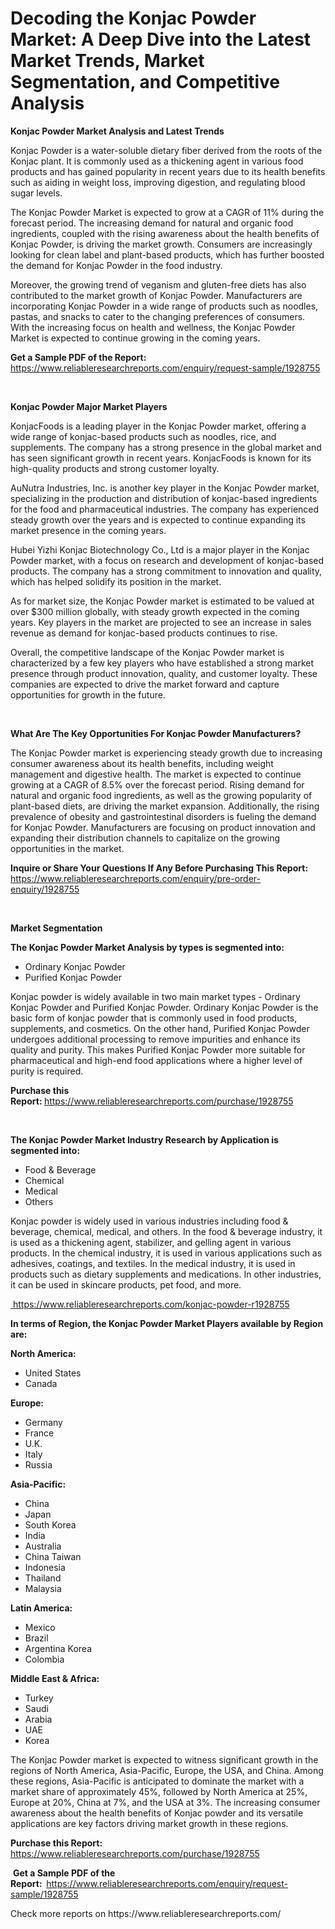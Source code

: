 <p><h1>Decoding the Konjac Powder Market: A Deep Dive into the Latest Market Trends, Market Segmentation, and Competitive Analysis</h1></p><p><strong>Konjac Powder Market Analysis and Latest Trends</strong></p>
<p><p>Konjac Powder is a water-soluble dietary fiber derived from the roots of the Konjac plant. It is commonly used as a thickening agent in various food products and has gained popularity in recent years due to its health benefits such as aiding in weight loss, improving digestion, and regulating blood sugar levels.</p><p>The Konjac Powder Market is expected to grow at a CAGR of 11% during the forecast period. The increasing demand for natural and organic food ingredients, coupled with the rising awareness about the health benefits of Konjac Powder, is driving the market growth. Consumers are increasingly looking for clean label and plant-based products, which has further boosted the demand for Konjac Powder in the food industry.</p><p>Moreover, the growing trend of veganism and gluten-free diets has also contributed to the market growth of Konjac Powder. Manufacturers are incorporating Konjac Powder in a wide range of products such as noodles, pastas, and snacks to cater to the changing preferences of consumers. With the increasing focus on health and wellness, the Konjac Powder Market is expected to continue growing in the coming years.</p></p>
<p><strong>Get a Sample PDF of the Report:&nbsp;</strong> <a href="https://www.reliableresearchreports.com/enquiry/request-sample/1928755">https://www.reliableresearchreports.com/enquiry/request-sample/1928755</a></p>
<p>&nbsp;</p>
<p><strong>Konjac Powder Major Market Players</strong></p>
<p><p>KonjacFoods is a leading player in the Konjac Powder market, offering a wide range of konjac-based products such as noodles, rice, and supplements. The company has a strong presence in the global market and has seen significant growth in recent years. KonjacFoods is known for its high-quality products and strong customer loyalty.</p><p>AuNutra Industries, Inc. is another key player in the Konjac Powder market, specializing in the production and distribution of konjac-based ingredients for the food and pharmaceutical industries. The company has experienced steady growth over the years and is expected to continue expanding its market presence in the coming years.</p><p>Hubei Yizhi Konjac Biotechnology Co., Ltd is a major player in the Konjac Powder market, with a focus on research and development of konjac-based products. The company has a strong commitment to innovation and quality, which has helped solidify its position in the market.</p><p>As for market size, the Konjac Powder market is estimated to be valued at over $300 million globally, with steady growth expected in the coming years. Key players in the market are projected to see an increase in sales revenue as demand for konjac-based products continues to rise.</p><p>Overall, the competitive landscape of the Konjac Powder market is characterized by a few key players who have established a strong market presence through product innovation, quality, and customer loyalty. These companies are expected to drive the market forward and capture opportunities for growth in the future.</p></p>
<p>&nbsp;</p>
<p><strong>What Are The Key Opportunities For Konjac Powder Manufacturers?</strong></p>
<p><p>The Konjac Powder market is experiencing steady growth due to increasing consumer awareness about its health benefits, including weight management and digestive health. The market is expected to continue growing at a CAGR of 8.5% over the forecast period. Rising demand for natural and organic food ingredients, as well as the growing popularity of plant-based diets, are driving the market expansion. Additionally, the rising prevalence of obesity and gastrointestinal disorders is fueling the demand for Konjac Powder. Manufacturers are focusing on product innovation and expanding their distribution channels to capitalize on the growing opportunities in the market.</p></p>
<p><strong>Inquire or Share Your Questions If Any Before Purchasing This Report:</strong> <a href="https://www.reliableresearchreports.com/enquiry/pre-order-enquiry/1928755">https://www.reliableresearchreports.com/enquiry/pre-order-enquiry/1928755</a></p>
<p>&nbsp;</p>
<p><strong>Market Segmentation</strong></p>
<p><strong>The Konjac Powder Market Analysis by types is segmented into:</strong></p>
<p><ul><li>Ordinary Konjac Powder</li><li>Purified Konjac Powder</li></ul></p>
<p><p>Konjac powder is widely available in two main market types - Ordinary Konjac Powder and Purified Konjac Powder. Ordinary Konjac Powder is the basic form of konjac powder that is commonly used in food products, supplements, and cosmetics. On the other hand, Purified Konjac Powder undergoes additional processing to remove impurities and enhance its quality and purity. This makes Purified Konjac Powder more suitable for pharmaceutical and high-end food applications where a higher level of purity is required.</p></p>
<p><strong>Purchase this Report:&nbsp;</strong><a href="https://www.reliableresearchreports.com/purchase/1928755">https://www.reliableresearchreports.com/purchase/1928755</a></p>
<p>&nbsp;</p>
<p><strong>The Konjac Powder Market Industry Research by Application is segmented into:</strong></p>
<p><ul><li>Food & Beverage</li><li>Chemical</li><li>Medical</li><li>Others</li></ul></p>
<p><p>Konjac powder is widely used in various industries including food & beverage, chemical, medical, and others. In the food & beverage industry, it is used as a thickening agent, stabilizer, and gelling agent in various products. In the chemical industry, it is used in various applications such as adhesives, coatings, and textiles. In the medical industry, it is used in products such as dietary supplements and medications. In other industries, it can be used in skincare products, pet food, and more.</p></p>
<p><a href="https://www.reliableresearchreports.com/konjac-powder-r1928755">&nbsp;https://www.reliableresearchreports.com/konjac-powder-r1928755</a></p>
<p><strong>In terms of Region, the Konjac Powder Market Players available by Region are:</strong></p>
<p>
    <p> <strong> North America: </strong>
        <ul>
            <li>United States</li>
            <li>Canada</li>
        </ul>
        </p> 
    <p> <strong> Europe: </strong>
        <ul>
            <li>Germany</li>
            <li>France</li>
            <li>U.K.</li>
            <li>Italy</li>
            <li>Russia</li>
        </ul>
        </p> 
    <p> <strong> Asia-Pacific: </strong>
        <ul>
            <li>China</li>
            <li>Japan</li>
            <li>South Korea</li>
            <li>India</li>
            <li>Australia</li>
            <li>China Taiwan</li>
            <li>Indonesia</li>
            <li>Thailand</li>
            <li>Malaysia</li>
        </ul>
        </p> 
    <p> <strong> Latin America: </strong>
        <ul>
            <li>Mexico</li>
            <li>Brazil</li>
            <li>Argentina Korea</li>
            <li>Colombia</li>
        </ul>
        </p> 
    <p> <strong> Middle East & Africa: </strong>
        <ul>
            <li>Turkey</li>
            <li>Saudi</li>
            <li>Arabia</li>
            <li>UAE</li>
            <li>Korea</li>
        </ul>
    </p>
    </p>
<p><p>The Konjac Powder market is expected to witness significant growth in the regions of North America, Asia-Pacific, Europe, the USA, and China. Among these regions, Asia-Pacific is anticipated to dominate the market with a market share of approximately 45%, followed by North America at 25%, Europe at 20%, China at 7%, and the USA at 3%. The increasing consumer awareness about the health benefits of Konjac powder and its versatile applications are key factors driving market growth in these regions.</p></p>
<p><strong>Purchase this Report: </strong><a href="https://www.reliableresearchreports.com/purchase/1928755">https://www.reliableresearchreports.com/purchase/1928755</a></p>
<p>&nbsp;<strong>Get a Sample PDF of the Report:&nbsp;&nbsp;</strong><a href="https://www.reliableresearchreports.com/enquiry/request-sample/1928755">https://www.reliableresearchreports.com/enquiry/request-sample/1928755</a></p>
<p><strong></strong></p>
<p>Check more reports on https://www.reliableresearchreports.com/</p>